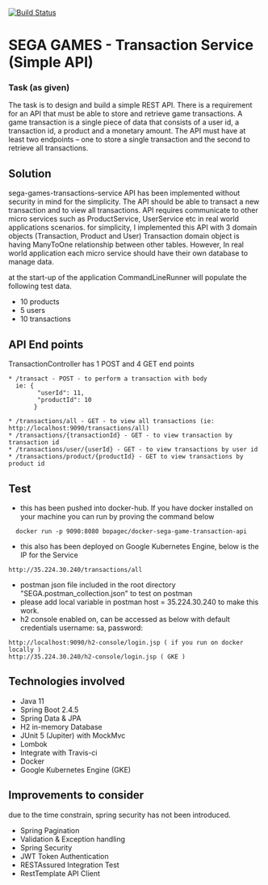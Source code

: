[![Build Status](https://travis-ci.com/bopagec/sega-games-transaction-service.svg?branch=master)](https://travis-ci.com/bopagec/sega-games-transaction-service)

SEGA GAMES - Transaction Service (Simple API)
=============================================

### Task (as given)
The task is to design and build a simple REST API.
There is a requirement for an API that must be able to store and retrieve game transactions. 
A game transaction is a single piece of data that consists of a user id, a transaction id, a product and a monetary amount. 
The API must have at least two endpoints – one to store a single transaction and the second to retrieve all transactions.

## Solution
sega-games-transactions-service API has been implemented without security in mind for the simplicity.
The API should be able to transact a new transaction and to view all transactions.
API requires communicate to other micro services such as ProductService, UserService etc in real world applications scenarios.
for simplicity, I implemented this API with 3 domain objects (Transaction, Product and User)
Transaction domain object is having ManyToOne relationship between other tables.
However, In real world application each micro service should have their own database to manage data.


at the start-up of the application CommandLineRunner will populate the following test data.
* 10 products
* 5 users
* 10 transactions

## API End points
TransactionController has 1 POST and 4 GET end points 
````
* /transact - POST - to perform a transaction with body 
  ie: {
    	"userId": 11,
    	"productId": 10
       }

* /transactions/all - GET - to view all transactions (ie: http://localhost:9090/transactions/all)
* /transactions/{transactionId} - GET - to view transaction by transaction id
* /transactions/user/{userId} - GET - to view transactions by user id
* /transactions/product/{productId} - GET to view transactions by product id
````
## Test
* this has been pushed into docker-hub. If you have docker installed on your machine you can run by proving the command below
````
  docker run -p 9090:8080 bopagec/docker-sega-game-transaction-api
````
* this also has been deployed on Google Kubernetes Engine, below is the IP for the Service
````
http://35.224.30.240/transactions/all
````
* postman json file included in the root directory "SEGA.postman_collection.json" to test on postman
* please add local variable in postman host = 35.224.30.240 to make this work.
* h2 console enabled on, can be accessed as below with default credentials username: sa, password:<blank>
```
http://localhost:9090/h2-console/login.jsp ( if you run on docker locally )
http://35.224.30.240/h2-console/login.jsp ( GKE )

```
## Technologies involved

* Java 11
* Spring Boot 2.4.5
* Spring Data & JPA
* H2 in-memory Database
* JUnit 5 (Jupiter) with MockMvc
* Lombok
* Integrate with Travis-ci
* Docker
* Google Kubernetes Engine (GKE)

## Improvements to consider
due to the time constrain, spring security has not been introduced.

* Spring Pagination
* Validation & Exception handling
* Spring Security
* JWT Token Authentication
* RESTAssured Integration Test
* RestTemplate API Client
